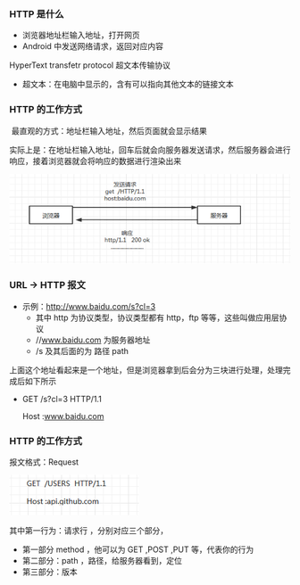 ### HTTP 是什么

- 浏览器地址栏输入地址，打开网页
- Android 中发送网络请求，返回对应内容

HyperText transfetr protocol 超文本传输协议

- 超文本：在电脑中显示的，含有可以指向其他文本的链接文本

### HTTP 的工作方式

​		最直观的方式：地址栏输入地址，然后页面就会显示结果

​		实际上是：在地址栏输入地址，回车后就会向服务器发送请求，然后服务器会进行响应，接着浏览器就会将响应的数据进行渲染出来

![image-20200615170652176](Http%E7%9A%84%E5%8E%9F%E7%90%86%E5%92%8C%E5%B7%A5%E4%BD%9C%E6%9C%BA%E5%88%B6.assets/image-20200615170652176.png)

### URL -> HTTP 报文

- 示例：http://www.baidu.com/s?cl=3 
  - 其中 http 为协议类型，协议类型都有 http，ftp 等等，这些叫做应用层协议
  - //www.baidu.com 为服务器地址
  - /s 及其后面的为 路径 path

上面这个地址看起来是一个地址，但是浏览器拿到后会分为三块进行处理，处理完成后如下所示

- GET /s?cl=3  HTTP/1.1

  Host :www.baidu.com

  

### HTTP 的工作方式

报文格式：Request

![image-20200615172114061](Http%E7%9A%84%E5%8E%9F%E7%90%86%E5%92%8C%E5%B7%A5%E4%BD%9C%E6%9C%BA%E5%88%B6.assets/image-20200615172114061.png)

其中第一行为：请求行 ，分别对应三个部分，

- 第一部分 method ，他可以为 GET ,POST ,PUT 等，代表你的行为
- 第二部分：path ，路径，给服务器看到，定位
- 第三部分：版本

